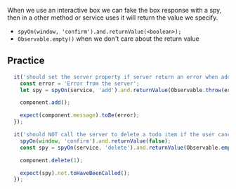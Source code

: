 When we use an interactive box we can fake the box response with a spy, then in a other method or service uses it will return the value we specify.

- `spyOn(window, 'confirm').and.returnValue(<boolean>);`
- `Observable.empty()` when we don't care about the return value

## Practice

```ts
  it('should set the server property if server return an error when adding a new todo', () => {
    const error = 'Error from the server';
    let spy = spyOn(service, 'add').and.returnValue(Observable.throw(error));

    component.add();

    expect(component.message).toBe(error);
  });

  it('should NOT call the server to delete a todo item if the user cancels', () => {
    spyOn(window, 'confirm').and.returnValue(false);
    const spy = spyOn(service, 'delete').and.returnValue(Observable.empty());

    component.delete(1);

    expect(spy).not.toHaveBeenCalled();
  });
```